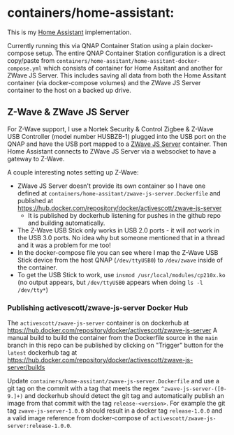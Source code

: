 # containers/home-assistant:

This is my [Home Assistant](https://www.home-assistant.io) implementation.

Currently running this via QNAP Container Station using a plain docker-compose setup.
The entire QNAP Container Station configuration is a direct copy/paste from `containers/home-assitant/home-assitant-docker-compose.yml` which consists of container for Home Assitant and another for ZWave JS Server.
This includes saving all data from both the Home Assitant container (via docker-compose volumes) and the ZWave JS Server container to the host on a backed up drive.

## Z-Wave & ZWave JS Server

For Z-Wave support, I use a Nortek Security & Control Zigbee & Z-Wave USB Controller (model number HUSBZB-1) plugged into the USB port on the QNAP and have the USB port mapped to a [ZWave JS Server](https://github.com/zwave-js/zwave-js-server) container. Then Home Assistant connects to ZWave JS Server via a websocket to have a gateway to Z-Wave.

A couple interesting notes setting up Z-Wave:

- ZWave JS Server doesn't provide its own container so I have one defined at `containers/home-assitant/zwave-js-server.Dockerfile` and published at https://hub.docker.com/repository/docker/activescott/zwave-js-server
  - It is published by dockerhub listening for pushes in the github repo and building automatically.
- The Z-Wave USB Stick only works in USB 2.0 ports - it will _not_ work in the USB 3.0 ports. No idea why but someone mentioned that in a thread and it was a problem for me too!
- In the docker-compose file you can see where I map the Z-Wave USB Stick device from the host QNAP (`/dev/ttyUSB0`) to `/dev/zwave` inside of the container.
- To get the USB Stick to work, use `insmod /usr/local/modules/cp210x.ko` (no output appears, but `/dev/ttyUSB0` appears when doing `ls -l /dev/tty*`)

### Publishing activescott/zwave-js-server Docker Hub

The `activescott/zwave-js-server` container is on dockerhub at https://hub.docker.com/repository/docker/activescott/zwave-js-server
A manual build to build the container from the Dockerfile source  in the `main` branch in this repo can be published by clicking on "Trigger" button for the `latest` dockerhub tag at https://hub.docker.com/repository/docker/activescott/zwave-js-server/builds

Update `containers/home-assitant/zwave-js-server.Dockerfile` and use a git tag on the commit with a tag that meets the regex `^zwave-js-server-([0-9.]+)` and dockerhub should detect the git tag and automatically publish an image from that commit with the tag `release-<version>`. For example the git tag `zwave-js-server-1.0.0` should result in a docker tag `release-1.0.0` and a valid image reference from docker-compose of `activescott/zwave-js-server:release-1.0.0`.
